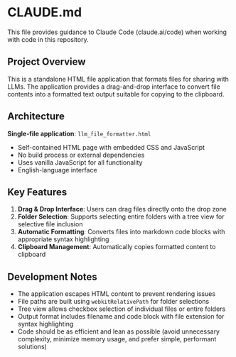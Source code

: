 # CLAUDE.md

This file provides guidance to Claude Code (claude.ai/code) when working with code in this repository.

## Project Overview

This is a standalone HTML file application that formats files for sharing with LLMs. The application provides a drag-and-drop interface to convert file contents into a formatted text output suitable for copying to the clipboard.

## Architecture

**Single-file application**: `llm_file_formatter.html`
- Self-contained HTML page with embedded CSS and JavaScript
- No build process or external dependencies
- Uses vanilla JavaScript for all functionality
- English-language interface

## Key Features

1. **Drag & Drop Interface**: Users can drag files directly onto the drop zone
2. **Folder Selection**: Supports selecting entire folders with a tree view for selective file inclusion
3. **Automatic Formatting**: Converts files into markdown code blocks with appropriate syntax highlighting
4. **Clipboard Management**: Automatically copies formatted content to clipboard

## Development Notes

- The application escapes HTML content to prevent rendering issues
- File paths are built using `webkitRelativePath` for folder selections
- Tree view allows checkbox selection of individual files or entire folders
- Output format includes filename and code block with file extension for syntax highlighting
- Code should be as efficient and lean as possible (avoid unnecessary complexity, minimize memory usage, and prefer simple, performant solutions)
